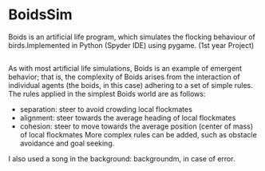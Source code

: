 # BoidsSim 
Boids is an artificial life program, which simulates the flocking behaviour of birds.Implemented in Python (Spyder IDE) using pygame. (1st year Project)
##
As with most artificial life simulations, Boids is an example of emergent behavior; that is, the complexity of Boids arises from the interaction of individual agents (the boids, in this case) adhering to a set of simple rules. The rules applied in the simplest Boids world are as follows:

* separation: steer to avoid crowding local flockmates
* alignment: steer towards the average heading of local flockmates
* cohesion: steer to move towards the average position (center of mass) of local flockmates
More complex rules can be added, such as obstacle avoidance and goal seeking.

I also used a song in the background: backgroundm, in case of error.
